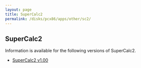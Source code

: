 ```yaml
---
layout: page
title: SuperCalc2
permalink: /disks/pcx86/apps/other/sc2/
---
```


SuperCalc2
----------

Information is available for the following versions of SuperCalc2.

* [SuperCalc2 v1.00](/disks/pcx86/apps/other/sc2/1.00/)
